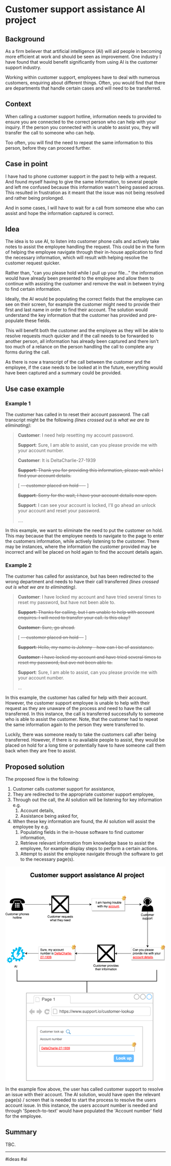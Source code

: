 # Customer support assistance AI project

## Background

As a firm believer that artificial intelligence (AI) will aid people in becoming more efficient at work and should be seen as improvement. One industry I have found that would benefit significantly from using AI is the customer support industry.

Working within customer support, employees have to deal with numerous customers, enquiring about different things. Often, you would find that there are departments that handle certain cases and will need to be transferred.

## Context

When calling a customer support hotline, information needs to provided to ensure you are connected to the correct person who can help with your inquiry. If the person you connected with is unable to assist you, they will transfer the call to someone who can help.

Too often, you will find the need to repeat the same information to this person, before they can proceed further.

## Case in point

I have had to phone customer support in the past to help with a request. And found myself having to give the same information, to several people and left me confused because this information wasn't being passed across. This resulted in frustration as it meant that the issue was not being resolved and rather being prolonged.

And in some cases, I will have to wait for a call from someone else who can assist and hope the information captured is correct.

## Idea

The idea is to use AI, to listen into customer phone calls and actively take notes to assist the employee handling the request. This could be in the form of helping the employee navigate through their in-house application to find the necessary information, which will result with helping resolve the customer request quicker.

Rather than, "can you please hold while I pull up your file..." the information would have already been presented to the employee and allow them to continue with assisting the customer and remove the wait in between trying to find certain information.

Ideally, the AI would be populating the correct fields that the employee can see on their screen, for example the customer might need to provide their first and last name in order to find their account. The solution would understand the key information that the customer has provided and pre-populate these fields.

This will benefit both the customer and the employee as they will be able to resolve requests much quicker and if the call needs to be forwarded to another person, all information has already been captured and there isn't too much of a reliance on the person handling the call to complete any forms during the call.

As there is now a transcript of the call between the customer and the employee, if the case needs to be looked at in the future, everything would have been captured and a summary could be provided.

## Use case example

### Example 1

The customer has called in to reset their account password. The call transcript might be the following _(lines crossed out is what we are to eliminating)_:

> **Customer**: I need help resetting my account password.
> 
> **Support**: Sure, I am able to assist, can you please provide me with your account number.
> 
> **Customer**: It is DeltaCharlie-27-1939
> 
> ~~**Support**: Thank you for providing this information, please wait while I find your account details.~~
> 
> [ ~~-- customer placed on hold ---~~ ]
> 
> ~~**Support**: Sorry for the wait, I have your account details now open.~~
> 
> **Support**: I can see your account is locked, I'll go ahead an unlock your account and reset your password.
> 
> ....

In this example, we want to eliminate the need to put the customer on hold. This may because that the employee needs to navigate to the page to enter the customers information, while actively listening to the customer. There may be instances, where the information the customer provided may be incorrect and will be placed on hold again to find the account details again.

### Example 2

The customer has called for assistance, but has been redirected to the wrong department and needs to have their call transferred _(lines crossed out is what we are to eliminating)_.

> **Customer**: I have locked my account and have tried several times to reset my password, but have not been able to.
> 
> ~~**Support**: Thanks for calling, but I am unable to help with account enquires. I will need to transfer your call. Is this okay?~~
> 
> ~~**Customer**: Sure, go ahead.~~
> 
> [ ~~-- customer placed on hold --~~ ]
> 
> ~~**Support**: Hello, my name is Johnny - how can I be of assistance.~~
> 
> ~~**Customer**: I have locked my account and have tried several times to reset my password, but ave not been able to.~~
> 
> **Support**: Sure, I am able to assist, can you please provide me with your account number.
> 
> ...

In this example, the customer has called for help with their account. However, the customer support employee is unable to help with their request as they are unaware of the process and need to have the call transferred. In this instance, the call is transferred successfully to someone who is able to assist the customer. Note, that the customer had to repeat the same information again to the person they were transferred to.

Luckily, there was someone ready to take the customers call after being transferred. However, if there is no available people to assist, they would be placed on hold for a long time or potentially have to have someone call them back when they are free to assist.

## Proposed solution

The proposed flow is the following:
1. Customer calls customer support for assistance,
2. They are redirected to the appropriate customer support employee,
3. Through out the call, the AI solution will be listening for key information e.g.
	1. Account details,
	2. Assistance being asked for,
4. When these key information are found, the AI solution will assist the employee by e.g.
	1. Populating fields in the in-house software to find customer information,
	2. Retrieve relevant information from knowledge base to assist the employee, for example display steps to perform a certain actions.
	3. Attempt to assist the employee navigate through the software to get to the necessary page(s).

![](../attachments/customer-support-assistance-ai-project.png)

In the example flow above, the user has called customer support to resolve an issue with their account. The AI solution, would have open the relevant page(s) / screen that is needed to start the process to resolve the users account issue. In this instance, the users account number is needed and through 'Speech-to-text' would have populated the 'Account number' field for the employee.

## Summary

TBC.

---
#ideas #ai 

